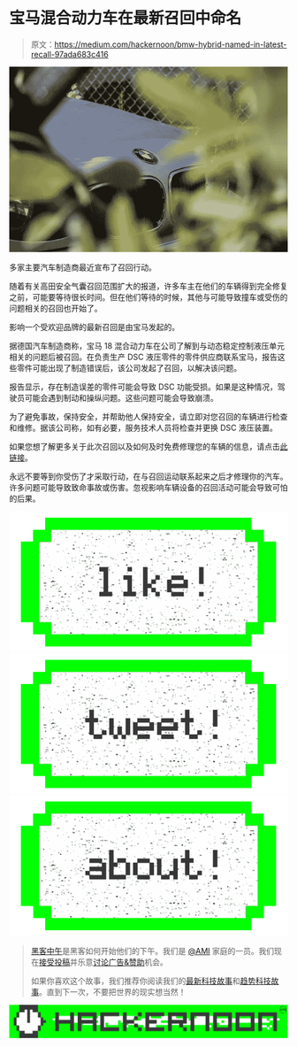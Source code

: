 # 宝马混合动力车在最新召回中命名

> 原文：<https://medium.com/hackernoon/bmw-hybrid-named-in-latest-recall-97ada683c416>

![](img/a639df8a14ee8cb7c2f1f1e7bf141788.png)

多家主要汽车制造商最近宣布了召回行动。

随着有关高田安全气囊召回范围扩大的报道，许多车主在他们的车辆得到完全修复之前，可能要等待很长时间。但在他们等待的时候，其他与可能导致撞车或受伤的问题相关的召回也开始了。

影响一个受欢迎品牌的最新召回是由宝马发起的。

据德国汽车制造商称，宝马 18 混合动力车在公司了解到与动态稳定控制液压单元相关的问题后被召回。在负责生产 DSC 液压零件的零件供应商联系宝马，报告这些零件可能出现了制造错误后，该公司发起了召回，以解决该问题。

报告显示，存在制造误差的零件可能会导致 DSC 功能受损。如果是这种情况，驾驶员可能会遇到制动和操纵问题。这些问题可能会导致崩溃。

为了避免事故，保持安全，并帮助他人保持安全，请立即对您召回的车辆进行检查和维修。据该公司称，如有必要，服务技术人员将检查并更换 DSC 液压装置。

如果您想了解更多关于此次召回以及如何及时免费修理您的车辆的信息，请点击[此链接](http://www.leftlanenews.com/bmw-recalls-i8-hybrid-to-fix-stability-control-system-90725.html)。

永远不要等到你受伤了才采取行动，在与召回运动联系起来之后才修理你的汽车。许多问题可能导致致命事故或伤害。忽视影响车辆设备的召回活动可能会导致可怕的后果。

[![](img/50ef4044ecd4e250b5d50f368b775d38.png)](http://bit.ly/HackernoonFB)[![](img/979d9a46439d5aebbdcdca574e21dc81.png)](https://goo.gl/k7XYbx)[![](img/2930ba6bd2c12218fdbbf7e02c8746ff.png)](https://goo.gl/4ofytp)

> [黑客中午](http://bit.ly/Hackernoon)是黑客如何开始他们的下午。我们是 [@AMI](http://bit.ly/atAMIatAMI) 家庭的一员。我们现在[接受投稿](http://bit.ly/hackernoonsubmission)并乐意[讨论广告&赞助](mailto:partners@amipublications.com)机会。
> 
> 如果你喜欢这个故事，我们推荐你阅读我们的[最新科技故事](http://bit.ly/hackernoonlatestt)和[趋势科技故事](https://hackernoon.com/trending)。直到下一次，不要把世界的现实想当然！

[![](img/be0ca55ba73a573dce11effb2ee80d56.png)](https://goo.gl/Ahtev1)